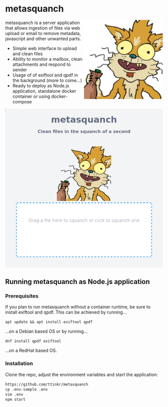 # metasquanch

<img src="./public/images/squanchy.png" align="right"
     alt="metasquanch" width="50%">

metasquanch is a server application that allows ingestion of files via web upload or email to remove metadata, javascript and other unwanted parts.

- Simple web interface to upload and clean files
- Ability to monitor a mailbox, clean attachments and respond to sender
- Usage of of exiftool and qpdf in the background (more to come...)
- Ready to deploy as Node.js application, standalone docker container or using docker-compose

<p align="center">
  <img src="./public/images/example.png" alt="metasquanch">
</p>

## Running metasquanch as Node.js application

### Prerequisites

If you plan to run metasquanch without a container runtime, be sure to install exiftool and qpdf. This can be achieved by running...

```
apt update && apt install exiftool qpdf
```

...on a Debian based OS or by running...

```
dnf install qpdf exiftool
```

...on a RedHat based OS.

### Installation

Clone the repo, adjust the environment variables and start the application:

```
https://github.com/ttinkr/metasquanch
cp .env-sample .env
vim .env
npm start
```
